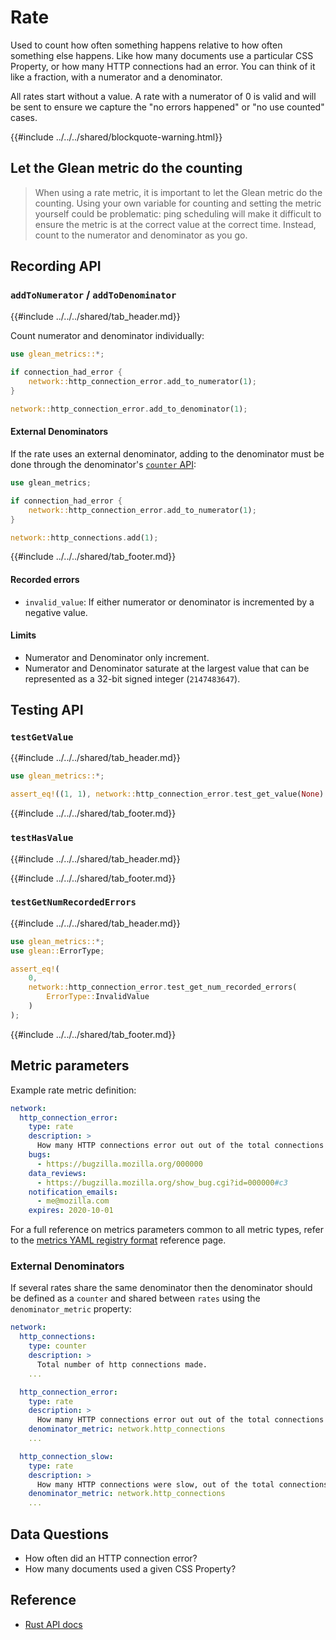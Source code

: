 # Rate

Used to count how often something happens relative to how often something else happens.
Like how many documents use a particular CSS Property,
or how many HTTP connections had an error.
You can think of it like a fraction, with a numerator and a denominator.

All rates start without a value.
A rate with a numerator of 0 is valid and will be sent to ensure we capture the
"no errors happened" or "no use counted" cases.

{{#include ../../../shared/blockquote-warning.html}}

## Let the Glean metric do the counting

> When using a rate metric, it is important to let the Glean metric do the counting.
> Using your own variable for counting and setting the metric yourself could be problematic:
> ping scheduling will make it difficult to ensure the metric is at the correct value at the correct time.
> Instead, count to the numerator and denominator as you go.

## Recording API

### `addToNumerator` / `addToDenominator`

{{#include ../../../shared/tab_header.md}}
<div data-lang="Kotlin" class="tab"></div>
<div data-lang="Java" class="tab"></div>
<div data-lang="Swift" class="tab"></div>
<div data-lang="Python" class="tab"></div>
<div data-lang="Rust" class="tab">

Count numerator and denominator individually:

```Rust
use glean_metrics::*;

if connection_had_error {
    network::http_connection_error.add_to_numerator(1);
}

network::http_connection_error.add_to_denominator(1);
```

#### External Denominators

If the rate uses an external denominator,
adding to the denominator must be done through the denominator's
[`counter` API](./counter.md#recording-api):

```Rust
use glean_metrics;

if connection_had_error {
    network::http_connection_error.add_to_numerator(1);
}

network::http_connections.add(1);
```

</div>
<div data-lang="Javascript" class="tab"></div>
<div data-lang="Firefox Desktop" class="tab"></div>
{{#include ../../../shared/tab_footer.md}}

#### Recorded errors

* `invalid_value`: If either numerator or denominator is incremented by a negative value.

#### Limits

* Numerator and Denominator only increment.
* Numerator and Denominator saturate at the largest value that can be represented as a 32-bit signed integer (`2147483647`).

## Testing API

### `testGetValue`

{{#include ../../../shared/tab_header.md}}
<div data-lang="Kotlin" class="tab"></div>
<div data-lang="Java" class="tab"></div>
<div data-lang="Swift" class="tab"></div>
<div data-lang="Python" class="tab"></div>
<div data-lang="Rust" class="tab">

```Rust
use glean_metrics::*;

assert_eq!((1, 1), network::http_connection_error.test_get_value(None).unwrap());
```

</div>
<div data-lang="Javascript" class="tab"></div>
<div data-lang="Firefox Desktop" class="tab"></div>
{{#include ../../../shared/tab_footer.md}}

### `testHasValue`

{{#include ../../../shared/tab_header.md}}
<div data-lang="Kotlin" class="tab"></div>
<div data-lang="Java" class="tab"></div>
<div data-lang="Swift" class="tab"></div>
<div data-lang="Python" class="tab"></div>
<div data-lang="Rust" class="tab"></div>
<div data-lang="Javascript" class="tab"></div>
<div data-lang="Firefox Desktop" class="tab"></div>
{{#include ../../../shared/tab_footer.md}}

### `testGetNumRecordedErrors`

{{#include ../../../shared/tab_header.md}}
<div data-lang="Kotlin" class="tab"></div>
<div data-lang="Java" class="tab"></div>
<div data-lang="Swift" class="tab"></div>
<div data-lang="Python" class="tab"></div>
<div data-lang="Rust" class="tab">

```Rust
use glean_metrics::*;
use glean::ErrorType;

assert_eq!(
    0,
    network::http_connection_error.test_get_num_recorded_errors(
        ErrorType::InvalidValue
    )
);
```

</div>
<div data-lang="Javascript" class="tab"></div>
<div data-lang="Firefox Desktop" class="tab"></div>
{{#include ../../../shared/tab_footer.md}}

## Metric parameters

Example rate metric definition:

```YAML
network:
  http_connection_error:
    type: rate
    description: >
      How many HTTP connections error out out of the total connections made.
    bugs:
      - https://bugzilla.mozilla.org/000000
    data_reviews:
      - https://bugzilla.mozilla.org/show_bug.cgi?id=000000#c3
    notification_emails:
      - me@mozilla.com
    expires: 2020-10-01
```

For a full reference on metrics parameters common to all metric types,
refer to the [metrics YAML registry format](../yaml/metrics.md) reference page.

### External Denominators

If several rates share the same denominator
then the denominator should be defined as a `counter` and shared between
`rates` using the `denominator_metric` property:

```YAML
network:
  http_connections:
    type: counter
    description: >
      Total number of http connections made.
    ...

  http_connection_error:
    type: rate
    description: >
      How many HTTP connections error out out of the total connections made.
    denominator_metric: network.http_connections
    ...

  http_connection_slow:
    type: rate
    description: >
      How many HTTP connections were slow, out of the total connections made.
    denominator_metric: network.http_connections
    ...
```

## Data Questions

* How often did an HTTP connection error?
* How many documents used a given CSS Property?

## Reference

* [Rust API docs](../../../docs/glean/private/rate/struct.RateMetric.html)
